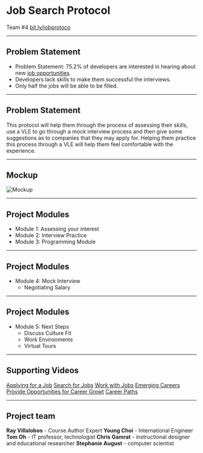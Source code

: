 <!-- .slide: data-state="title" -->
# Job Search Protocol
Team #4 [bit.ly/jobprotoco](http://bit.ly/jobprotoco)

---

## Problem Statement

- Problem Statement: 75.2% of developers are interested in hearing about new [job opportunities](https://insights.stackoverflow.com/survey/2017#work).
- Developers lack skills to make them successful the interviews.
- Only half the jobs will be able to be filled.

---
## Problem Statement
This protocol will help them through the process of assessing their skills, use a VLE to go through a mock interview process and then give some suggestions as to companies that they may apply for. Helping them practice this process through a VLE will help them feel comfortable with the experience.

---
## Mockup

![Mockup](kobprotocol.png)

---

## Project Modules

- Module 1: Assessing your interest
- Module 2: Interview Practice
- Module 3: Programming Module

---

## Project Modules
- Module 4: Mock Interview 
  - Negotiating Salary

---

## Project Modules
- Module 5: Next Steps
  - Discuss Culture Fit
  - Work Environments
  - Virtual Tours

---

## Supporting Videos
[Applying for a Job](https://www.lynda.com/Graphic-Design-tutorials/Applying-job/577558/632195-4.html)
[Search for Jobs](https://www.lynda.com/LinkedIn-tutorials/Search-jobs/595944/599586-4.html)
[Work with Jobs](https://www.lynda.com/QuickBooks-Pro-tutorials/Work-jobs/504791/571015-4.html)
[Emerging Careers](https://www.lynda.com/Data-Science-tutorials/Emerging-careers/475941/517493-4.html)
[Provide Opportunities for Career Growt](https://www.lynda.com/Business-Skills-tutorials/Provide-opportunities-career-growth/570964/619649-4.html)
[Career Paths](https://www.lynda.com/Web-Documentaries-tutorials/Career-Paths/56647/58727-4.html)

---

## Project team
**Ray Villalobos** - Course Author Expert
**Young Choi** - International Engineer
**Tom Oh** - IT professor, technologist
**Chris Gamrat** - instructional designer and educational researcher
**Stephanie August** - computer scientist

